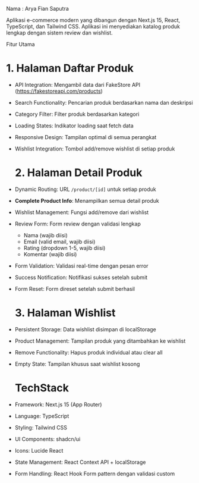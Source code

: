 Nama : Arya Fian Saputra

Aplikasi e-commerce modern yang dibangun dengan Next.js 15, React, TypeScript, dan Tailwind CSS. Aplikasi ini menyediakan katalog produk lengkap dengan sistem review dan wishlist.

Fitur Utama

  # 1. Halaman Daftar Produk
- API Integration: Mengambil data dari FakeStore API (https://fakestoreapi.com/products)
- Search Functionality: Pencarian produk berdasarkan nama dan deskripsi
- Category Filter: Filter produk berdasarkan kategori
- Loading States: Indikator loading saat fetch data
- Responsive Design: Tampilan optimal di semua perangkat
- Wishlist Integration: Tombol add/remove wishlist di setiap produk

  # 2. Halaman Detail Produk
- Dynamic Routing: URL `/product/[id]` untuk setiap produk
- **Complete Product Info**: Menampilkan semua detail produk
- Wishlist Management: Fungsi add/remove dari wishlist
- Review Form: Form review dengan validasi lengkap
  - Nama (wajib diisi)
  - Email (valid email, wajib diisi)
  - Rating (dropdown 1-5, wajib diisi)
  - Komentar (wajib diisi)
- Form Validation: Validasi real-time dengan pesan error
- Success Notification: Notifikasi sukses setelah submit
- Form Reset: Form direset setelah submit berhasil

  # 3. Halaman Wishlist
- Persistent Storage: Data wishlist disimpan di localStorage
- Product Management: Tampilan produk yang ditambahkan ke wishlist
- Remove Functionality: Hapus produk individual atau clear all
- Empty State: Tampilan khusus saat wishlist kosong

  # TechStack
- Framework: Next.js 15 (App Router)
- Language: TypeScript
- Styling: Tailwind CSS
- UI Components: shadcn/ui
- Icons: Lucide React
- State Management: React Context API + localStorage
- Form Handling: React Hook Form pattern dengan validasi custom

